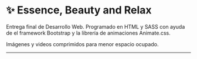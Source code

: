 # ✨ Essence, Beauty and Relax 

Entrega final de Desarrollo Web. Programado en HTML y SASS con ayuda de el framework Bootstrap y la librería de animaciones Animate.css.

Imágenes y videos comprimidos para menor espacio ocupado.

---

